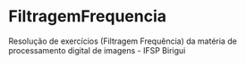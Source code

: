 # FiltragemFrequencia
Resolução de exercícios (Filtragem Frequência) da matéria de processamento digital de imagens - IFSP Birigui
